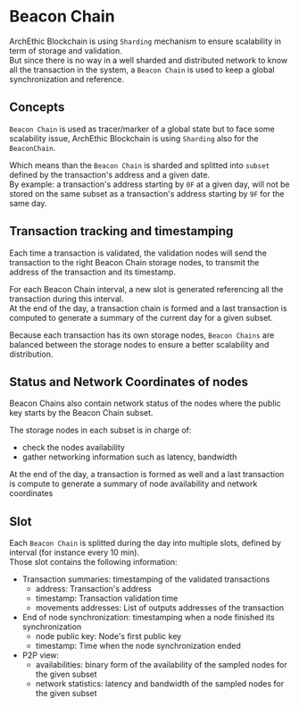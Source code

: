 # Beacon Chain
 
ArchEthic Blockchain is using `Sharding` mechanism to ensure scalability in term of storage and validation.
<br />
But since there is no way in a well sharded and distributed network to know all the transaction in the system,
a `Beacon Chain` is used to keep a global synchronization and reference.

## Concepts

`Beacon Chain` is used as tracer/marker of a global state but to face some scalability issue, ArchEthic Blockchain is using `Sharding` also for the `BeaconChain`.

Which means than the `Beacon Chain` is sharded and splitted into `subset` defined by the transaction's address and a given date.
<br />
By example: a transaction's address starting by `0F` at a given day, will not be stored on the same subset as a transaction's address starting by `9F` for the same day.


## Transaction tracking and timestamping

Each time a transaction is validated, the validation nodes will send the transaction to the right Beacon Chain storage nodes, to transmit the address of the transaction and its timestamp.

For each Beacon Chain interval, a new slot is generated referencing all the transaction during this interval.
<br />
At the end of the day, a transaction chain is formed and a last transaction is computed to generate a summary of the current day for a given subset.

Because each transaction has its own storage nodes, `Beacon Chains` are balanced between the storage nodes to ensure a better scalability and distribution.

## Status and Network Coordinates of nodes

Beacon Chains also contain network status of the nodes where the public key starts by the Beacon Chain subset.

The storage nodes in each subset is in charge of:
- check the nodes availability
- gather networking information such as latency, bandwidth

At the end of the day, a transaction is formed as well and a last transaction is compute to generate a summary of node availability and network coordinates

## Slot

Each `Beacon Chain` is splitted during the day into multiple slots, defined by interval (for instance every 10 min).
<br />Those slot contains the following information:
- Transaction summaries: timestamping of the validated transactions
  - address: Transaction's address
  - timestamp: Transaction validation time
  - movements addresses: List of outputs addresses of the transaction
- End of node synchronization: timestamping when a node finished its synchronization
  - node public key: Node's first public key
  - timestamp: Time when the node synchronization ended
- P2P view:
     - availabilities: binary form of the availability of the sampled nodes for the given subset
     - network statistics: latency and bandwidth of the sampled nodes for the given subset
